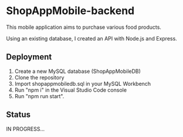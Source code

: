 # ShopAppMobile-backend

This mobile application aims to purchase various food products.

Using an existing database, I created an API with Node.js and Express.

## Deployment
1. Create a new MySQL database (ShopAppMobileDB)
3. Clone the repository
4. Import shopappmobiledb.sql in your MySQL Workbench
5. Run "npm i" in the Visual Studio Code console
6. Run "npm run start".

## Status
IN PROGRESS...
